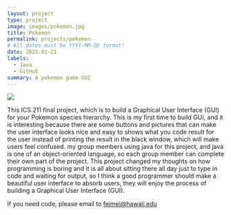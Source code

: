 ```yaml
---
layout: project
type: project
image: images/pokemon.jpg
title: Pokemon
permalink: projects/pokemon
# All dates must be YYYY-MM-DD format!
date: 2021-01-21
labels:
  - Java
  - GitHub
summary: A pokemon game GUI
---
```


<img class="ui image" src="{{ site.baseurl }}/images/pokemon-1.jpeg">

This ICS 211 final project, which is to build a Graphical User Interface (GUI) for your Pokemon species hierarchy. This is my first time to build GUI, and it is interesting because there are some buttons and pictures that can make the user interface looks nice and easy to shows what you code result for the user instead of printing the result in the black window, which will make users feel confused. my group members using java for this project, and java is one of an object-oriented language, so each group member can complete their own part of the project. This project changed my thoughts on how programming is boring and it is all about sitting there all day just to type in code and waiting for output, so I think a good programmer should make a beautiful user interface to absorb users, they will enjoy the process of building a Graphical User Interface (GUI).
 
If you need code, please email to feimei@hawaii.edu
